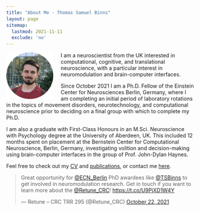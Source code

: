 ```yaml
---
title: "About Me - Thomas Samuel Binns"
layout: page
sitemap:
  lastmod: 2021-11-11
  exclude: 'no'
---
```


<!--
<div class="alert">
  <span style="display: inline-block; text-align: center;">
    For the intended experience,<br>please use Google Chrome.
  </span>
  <button class="closebtn" onclick="this.parentElement.style.display='none';">Close</button>
</div>
-->

<!-- Profile picture -->
<img width="25%" height="auto" style="float: left; margin-right: 20px;" src="/assets/images/ProfilePic.jpg">


<!-- Main website description/introduction -->
<p class="paragraph">I am a neuroscientist from the UK interested in computational, cognitive, and translational neuroscience, with a particular interest in neuromodulation and brain-computer interfaces.

Since October 2021 I am a Ph.D. Fellow of the Einstein Center for Neurosciences Berlin, Germany, where I am completing an initial period of laboratory rotations in the topics of movement disorders, neurotechnology, and computational neuroscience prior to deciding on a final group with which to complete my Ph.D.

I am also a graduate with First-Class Honours in an M.Sci. Neuroscience with Psychology degree at the University of Aberdeen, UK. This included 12 months spent on placement at the Bernstein Center for Computational Neuroscience, Berlin, Germany, investigating volition and decision-making using brain-computer interfaces in the group of Prof. John-Dylan Haynes.

Feel free to check out my [CV](/CV) and [publications](/publications), or contact me [here](/contact-links).</p>


<!-- Twitter highlights -->
<blockquote class="twitter-tweet tw-align-center"><p lang="en" dir="ltr">Great opportunity for <a href="https://twitter.com/ECN_Berlin?ref_src=twsrc%5Etfw">@ECN_Berlin</a> PhD awardees like <a href="https://twitter.com/TSBinns?ref_src=twsrc%5Etfw">@TSBinns</a> to get involved in neuromodulation research. Get in touch if you want to learn more about the <a href="https://twitter.com/Retune_CRC?ref_src=twsrc%5Etfw">@Retune_CRC</a>! <a href="https://t.co/U9PjXD1W4Y">https://t.co/U9PjXD1W4Y</a></p>&mdash; Retune – CRC TRR 295 (@Retune_CRC) <a href="https://twitter.com/Retune_CRC/status/1451619611993071620?ref_src=twsrc%5Etfw">October 22, 2021</a></blockquote> <script async src="https://platform.twitter.com/widgets.js" charset="utf-8"></script>

<!--
<script>
  /*
  // For animating the closing of the alert box //
  // Get all elements with class="closebtn"
  var close = document.getElementsByClassName("closebtn");
  var i;
  // Loop through all close buttons
  for (i = 0; i < close.length; i++) {
  // When someone clicks on a close button
  close[i].onclick = function(){
      // Get the parent of <span class="closebtn"> (<div class="alert">)
      var div = this.parentElement;
      // Set the opacity of div to 0 (transparent)
      div.style.opacity = "0";
      // Hide the div after 600ms (the same amount of milliseconds it takes to fade out)
      setTimeout(function(){ div.style.display = "none"; }, 600);
  }
  }
  */
</script>
-->